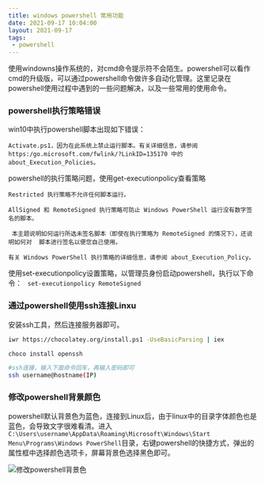 ```yaml
---
title: windows powershell 常用功能
date: 2021-09-17 10:04:00
layout: 2021-09-17
tags: 
 - powershell
---
```


使用windowns操作系统的，对cmd命令提示符不会陌生。powershell可以看作cmd的升级版，可以通过powershell命令做许多自动化管理。这里记录在powershell使用过程中遇到的一些问题解决，以及一些常用的使用命令。

<!--more-->

### powershell执行策略错误
win10中执行powershell脚本出现如下错误：
```
Activate.ps1，因为在此系统上禁止运行脚本。有关详细信息，请参阅 https:/go.microsoft.com/fwlink/?LinkID=135170 中的 about_Execution_Policies。
```
powershell的执行策略问题，使用get-executionpolicy查看策略

```
Restricted 执行策略不允许任何脚本运行。  

AllSigned 和 RemoteSigned 执行策略可防止 Windows PowerShell 运行没有数字签名的脚本。

 本主题说明如何运行所选未签名脚本（即使在执行策略为 RemoteSigned 的情况下），还说明如何对  脚本进行签名以便您自己使用。

有关 Windows PowerShell 执行策略的详细信息，请参阅 about_Execution_Policy。
```
使用set-executionpolicy设置策略，以管理员身份启动powershell，执行以下命令： ``` set-executionpolicy RemoteSigned```


### 通过powershell使用ssh连接Linxu

安装ssh工具，然后连接服务器即可。
``` bash
iwr https://chocolatey.org/install.ps1 -UseBasicParsing | iex

choco install openssh

#ssh连接，输入下面命令回车，再输入密码即可
ssh username@hostname(IP)
```

### 修改powershell背景颜色
powershell默认背景色为蓝色，连接到Linux后，由于linux中的目录字体颜色也是蓝色，会导致文字很难看清。进入```C:\Users\username\AppData\Roaming\Microsoft\Windows\Start Menu\Programs\Windows PowerShell```目录，右键powershell的快捷方式，弹出的属性框中选择颜色选项卡，屏幕背景色选择黑色即可。

![修改powershell背景色](http://gxwang.gitee.io/blogimages/20210916/backgroundcolor.png)

